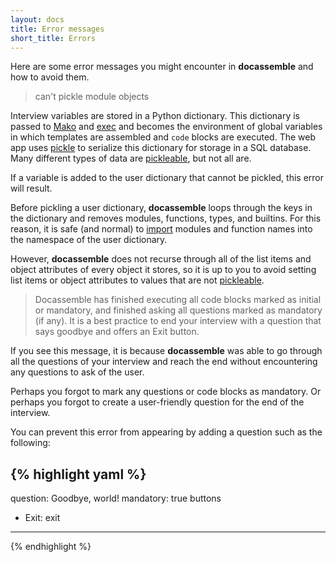 ```yaml
---
layout: docs
title: Error messages
short_title: Errors
---
```


Here are some error messages you might encounter in **docassemble**
and how to avoid them.

> can't pickle module objects

Interview variables are stored in a Python dictionary.  This
dictionary is passed to [Mako] and [exec] and becomes the environment
of global variables in which templates are assembled and `code` blocks
are executed.  The web app uses [pickle] to serialize this dictionary
for storage in a SQL database.  Many different types of data are
[pickleable], but not all are.

If a variable is added to the user dictionary that cannot be pickled,
this error will result.

Before pickling a user dictionary, **docassemble** loops through the
keys in the dictionary and removes modules, functions, types, and
builtins.  For this reason, it is safe (and normal) to [import]
modules and function names into the namespace of the user dictionary.

However, **docassemble** does not recurse through all of the list
items and object attributes of every object it stores, so it is up to
you to avoid setting list items or object attributes to values that
are not [pickleable].

> Docassemble has finished executing all code blocks marked as initial
> or mandatory, and finished asking all questions marked as mandatory
> (if any).  It is a best practice to end your interview with a
> question that says goodbye and offers an Exit button.

If you see this message, it is because **docassemble** was able to go
through all the questions of your interview and reach the end without
encountering any questions to ask of the user.

Perhaps you forgot to mark any questions or code blocks as mandatory.
Or perhaps you forgot to create a user-friendly question for the end
of the interview.

You can prevent this error from appearing by adding a question such as
the following:

{% highlight yaml %}
---
question: Goodbye, world!
mandatory: true
buttons
  - Exit: exit
---
{% endhighlight %}

[Mako]: http://www.makotemplates.org/
[exec]: https://docs.python.org/2.0/ref/exec.html
[pickle]: https://docs.python.org/2/library/pickle.html
[pickleable]: https://docs.python.org/2/library/pickle.html#what-can-be-pickled-and-unpickled
[import]: https://docs.python.org/2/tutorial/modules.html
